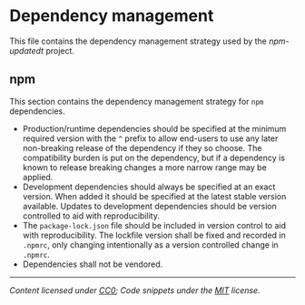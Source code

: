 # Dependency management

This file contains the dependency management strategy used by the _npm-updatedt_
project.

## npm

This section contains the dependency management strategy for `npm` dependencies.

- Production/runtime dependencies should be specified at the minimum required
  version with the `^` prefix to allow end-users to use any later non-breaking
  release of the dependency if they so choose. The compatibility burden is put
  on the dependency, but if a dependency is known to release breaking changes a
  more narrow range may be applied.
- Development dependencies should always be specified at an exact version. When
  added it should be specified at the latest stable version available. Updates
  to development dependencies should be version controlled to aid with
  reproducibility.
- The `package-lock.json` file should be included in version control to aid with
  reproducibility. The lockfile version shall be fixed and recorded in `.npmrc`,
  only changing intentionally as a version controlled change in `.npmrc`.
- Dependencies shall not be vendored.

---

_Content licensed under [CC0]; Code snippets under the [MIT] license._

[cc0]: https://creativecommons.org/publicdomain/zero/1.0/
[mit]: https://opensource.org/license/mit/
